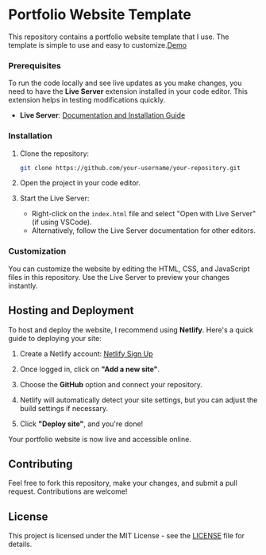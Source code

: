 # Portfolio Website Template

This repository contains a portfolio website template that I use. The template is simple to use and easy to customize.[Demo](https://playful-faun-6e8918.netlify.app/)

### Prerequisites

To run the code locally and see live updates as you make changes, you need to have the **Live Server** extension installed in your code editor. This extension helps in testing modifications quickly.

- **Live Server**: [Documentation and Installation Guide](https://github.com/ritwickdey/vscode-live-server)

### Installation

1. Clone the repository:
   ```bash
   git clone https://github.com/your-username/your-repository.git
   ```
2. Open the project in your code editor.

3. Start the Live Server:
   - Right-click on the `index.html` file and select "Open with Live Server" (if using VSCode).
   - Alternatively, follow the Live Server documentation for other editors.

### Customization

You can customize the website by editing the HTML, CSS, and JavaScript files in this repository. Use the Live Server to preview your changes instantly.

## Hosting and Deployment

To host and deploy the website, I recommend using **Netlify**. Here's a quick guide to deploying your site:

1. Create a Netlify account: [Netlify Sign Up](https://app.netlify.com/signup)

2. Once logged in, click on **"Add a new site"**.

3. Choose the **GitHub** option and connect your repository.

4. Netlify will automatically detect your site settings, but you can adjust the build settings if necessary.

5. Click **"Deploy site"**, and you're done!

Your portfolio website is now live and accessible online.

## Contributing

Feel free to fork this repository, make your changes, and submit a pull request. Contributions are welcome!

## License

This project is licensed under the MIT License - see the [LICENSE](LICENSE) file for details.
